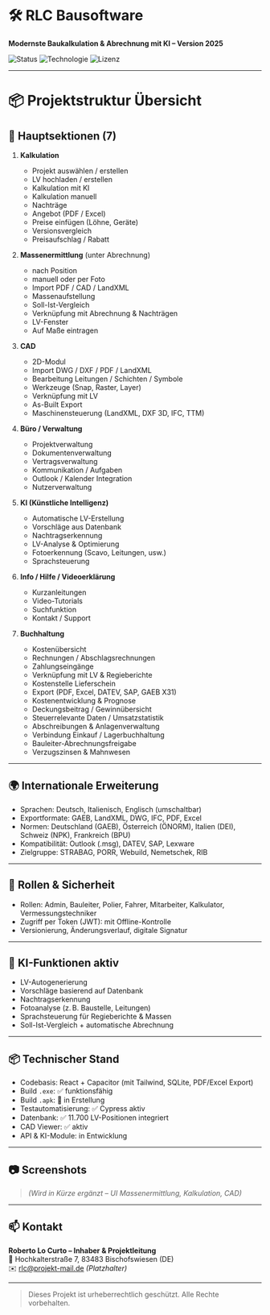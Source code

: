 # 🛠️ RLC Bausoftware

**Modernste Baukalkulation & Abrechnung mit KI – Version 2025**

![Status](https://img.shields.io/badge/status-in%20development-blue)
![Technologie](https://img.shields.io/badge/technologie-React%20%2B%20Capacitor-green)
![Lizenz](https://img.shields.io/badge/license-proprietary-red)

---

# 📦 Projektstruktur Übersicht

## 🧱 Hauptsektionen (7)

1. **Kalkulation**
   - Projekt auswählen / erstellen
   - LV hochladen / erstellen
   - Kalkulation mit KI
   - Kalkulation manuell
   - Nachträge
   - Angebot (PDF / Excel)
   - Preise einfügen (Löhne, Geräte)
   - Versionsvergleich
   - Preisaufschlag / Rabatt

2. **Massenermittlung** (unter Abrechnung)
   - nach Position
   - manuell oder per Foto
   - Import PDF / CAD / LandXML
   - Massenaufstellung
   - Soll-Ist-Vergleich
   - Verknüpfung mit Abrechnung & Nachträgen
   - LV-Fenster
   - Auf Maße eintragen

3. **CAD**
   - 2D-Modul
   - Import DWG / DXF / PDF / LandXML
   - Bearbeitung Leitungen / Schichten / Symbole
   - Werkzeuge (Snap, Raster, Layer)
   - Verknüpfung mit LV
   - As-Built Export
   - Maschinensteuerung (LandXML, DXF 3D, IFC, TTM)

4. **Büro / Verwaltung**
   - Projektverwaltung
   - Dokumentenverwaltung
   - Vertragsverwaltung
   - Kommunikation / Aufgaben
   - Outlook / Kalender Integration
   - Nutzerverwaltung

5. **KI (Künstliche Intelligenz)**
   - Automatische LV-Erstellung
   - Vorschläge aus Datenbank
   - Nachtragserkennung
   - LV-Analyse & Optimierung
   - Fotoerkennung (Scavo, Leitungen, usw.)
   - Sprachsteuerung

6. **Info / Hilfe / Videoerklärung**
   - Kurzanleitungen
   - Video-Tutorials
   - Suchfunktion
   - Kontakt / Support

7. **Buchhaltung**
   - Kostenübersicht
   - Rechnungen / Abschlagsrechnungen
   - Zahlungseingänge
   - Verknüpfung mit LV & Regieberichte
   - Kostenstelle Lieferschein
   - Export (PDF, Excel, DATEV, SAP, GAEB X31)
   - Kostenentwicklung & Prognose
   - Deckungsbeitrag / Gewinnübersicht
   - Steuerrelevante Daten / Umsatzstatistik
   - Abschreibungen & Anlagenverwaltung
   - Verbindung Einkauf / Lagerbuchhaltung
   - Bauleiter-Abrechnungsfreigabe
   - Verzugszinsen & Mahnwesen

---

## 🌍 Internationale Erweiterung
- Sprachen: Deutsch, Italienisch, Englisch (umschaltbar)
- Exportformate: GAEB, LandXML, DWG, IFC, PDF, Excel
- Normen: Deutschland (GAEB), Österreich (ÖNORM), Italien (DEI), Schweiz (NPK), Frankreich (BPU)
- Kompatibilität: Outlook (.msg), DATEV, SAP, Lexware
- Zielgruppe: STRABAG, PORR, Webuild, Nemetschek, RIB

---

## 🔐 Rollen & Sicherheit
- Rollen: Admin, Bauleiter, Polier, Fahrer, Mitarbeiter, Kalkulator, Vermessungstechniker
- Zugriff per Token (JWT): mit Offline-Kontrolle
- Versionierung, Änderungsverlauf, digitale Signatur

---

## 🧠 KI-Funktionen aktiv
- LV-Autogenerierung
- Vorschläge basierend auf Datenbank
- Nachtragserkennung
- Fotoanalyse (z. B. Baustelle, Leitungen)
- Sprachsteuerung für Regieberichte & Massen
- Soll-Ist-Vergleich + automatische Abrechnung

---

## 📦 Technischer Stand
- Codebasis: React + Capacitor (mit Tailwind, SQLite, PDF/Excel Export)
- Build `.exe`: ✅ funktionsfähig
- Build `.apk`: 🔄 in Erstellung
- Testautomatisierung: ✅ Cypress aktiv
- Datenbank: ✅ 11.700 LV-Positionen integriert
- CAD Viewer: ✅ aktiv
- API & KI-Module: in Entwicklung

---

## 📷 Screenshots
> *(Wird in Kürze ergänzt – UI Massenermittlung, Kalkulation, CAD)*

---

## 📫 Kontakt
**Roberto Lo Curto – Inhaber & Projektleitung**  
📍 Hochkalterstraße 7, 83483 Bischofswiesen (DE)  
✉️ rlc@projekt-mail.de *(Platzhalter)*  

---

> Dieses Projekt ist urheberrechtlich geschützt. Alle Rechte vorbehalten.

